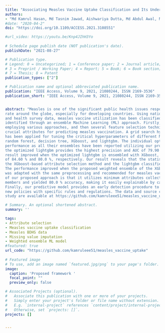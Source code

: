 ```yaml
---
title: "Associating Measles Vaccine Uptake Classification and Its Underlying Factors Using an Ensemble of Machine Learning Models"
authors:
- "Md Kamrul Hasan, Md Tasnim Jawad, Aishwariya Dutta, Md Abdul Awal, Md Akhtarul Islam, Mehedi Masud, Jehad F. Al-Amri "
#date: "2020-04-2"
doi: "https://doi.org/10.1109/ACCESS.2021.3108551"

#url_video: https://youtu.be/Knp4JIhH3Yo
  
# Schedule page publish date (NOT publication's date).
publishDate: "2021-08-27"

# Publication type.
# Legend: 0 = Uncategorized; 1 = Conference paper; 2 = Journal article;
# 3 = Preprint / Working Paper; 4 = Report; 5 = Book; 6 = Book section;
# 7 = Thesis; 8 = Patent
publication_types: ["2"]

# Publication name and optional abbreviated publication name.
publication: "IEEE Access, Volume 9, 2021, 21080244, ISSN 2169-3536"
publication_short: "IEEE Access, Volume 9, 2021, 21080244, ISSN 2169-3536"


abstract: "Measles is one of the significant public health issues responsible for the high mortality
rate around the globe, especially for developing countries. Using nationally representative demographic
and health survey data, measles vaccine utilization has been classified, and its underlying factors are
identified through an ensemble Machine Learning (ML) approach. Firstly, missing values are imputed
employing various approaches, and then several feature selection techniques have been applied to identify the
crucial attributes for predicting measles vaccination. A grid search hyperparameter optimization technique
has been applied for tuning the critical hyperparameters of different ML models, such as Naive Bayes,
random forest, decision tree, XGboost, and lightgbm. The individual optimized ML model’s categorization
performance as all their ensembles have been reported utilizing our proposed BDHS dataset. Individually,
the optimized lightgbm provides the highest precision and AUC of 79.90 % and 77.80 %, respectively. This
result improved when the optimized lightgbm is ensembled with XGboost, providing the precision and AUC
of 84.60 % and 80.0 %, respectively. Our result reveals that the statistical median imputation technique with
the XGboost-based attribute selection method and the lightgbm classifier provides the best individual result.
The performance improved when the proposed weighted ensemble of the XGboost and lightgbm approach
was adapted with the same preprocessing and recommended for measles vaccine utilization. The significance
of our proposed approach is that it utilizes minimum attributes collected from the child and their family
members and yielded 80.0 % accuracy, making it easily explainable by caregivers and healthcare personnel.
Finally, our predictive model provides an early detection procedure to help national policymakers enforce
new policies with specific rules and regulations. The data and source codes that support the findings of this
study are available at https://github.com/kamruleee51/measles_vaccine_uptake."

# Summary. An optional shortened abstract.
summary: ''

tags:
- Attribute selection
- Measles vaccine uptake classification
- Measles BDHS data
- Missing value imputation
- Weighted ensemble ML model
#featured: true
url_code: "https://github.com/kamruleee51/measles_vaccine_uptake"
 
# Featured image
# To use, add an image named `featured.jpg/png` to your page's folder.
image:
  caption: 'Proposed framework '
  focal_point: ""
  preview_only: false

# Associated Projects (optional).
#   Associate this publication with one or more of your projects.
#   Simply enter your project's folder or file name without extension.
#   E.g. `internal-project` references `content/project/internal-project/index.md`.
#   Otherwise, set `projects: []`.
projects: []


---
```

